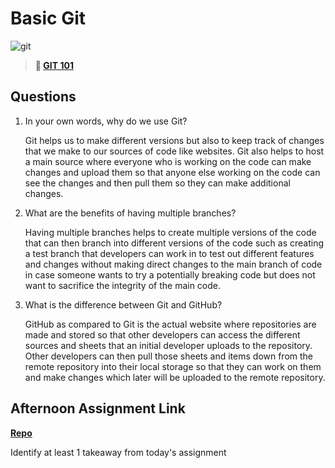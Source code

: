 # Basic Git

![git](https://git-scm.com/images/branching-illustration@2x.png)

> **📖 [GIT 101](https://codeworksacademy.com/fs-student-guide/resources/wk1/01-GIT)**

## Questions

1. In your own words, why do we use Git?

    Git helps us to make different versions but also to keep track of changes that we make to our sources of code like websites. 
    Git also helps to host a main source where everyone who is working on the code can make changes and upload them so that anyone else working on the code can see the changes and then pull them so they can make additional changes.

2. What are the benefits of having multiple branches?

    Having multiple branches helps to create multiple versions of the code that can then branch into different versions of the code such as creating a test branch that developers can work in to test out different features and changes without making direct changes to the main branch of code in case someone wants to try a potentially breaking code but does not want to sacrifice the integrity of the main code. 

3. What is the difference between Git and GitHub?

    GitHub as compared to Git is the actual website where repositories are made and stored so that other developers can access the different sources and sheets that an initial developer uploads to the repository. Other developers can then pull those sheets and items down from the remote repository into their local storage so that they can work on them and make changes which later will be uploaded to the remote repository.

## Afternoon Assignment Link

**[Repo](https://github.com/jsphbowers/fs-journal)**

Identify at least 1 takeaway from today's assignment
